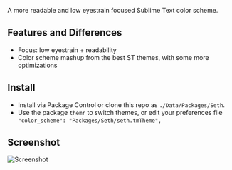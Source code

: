 A more readable and low eyestrain focused Sublime Text color scheme.

## Features and Differences
- Focus: low eyestrain + readability
- Color scheme mashup from the best ST themes, with some more optimizations

## Install
- Install via Package Control or clone this repo as `./Data/Packages/Seth`.
- Use the package `themr` to switch themes, or edit your preferences file `"color_scheme": "Packages/Seth/seth.tmTheme",`

## Screenshot ##

![Screenshot](https://raw.githubusercontent.com/bertolinimarco/Seth-Color-Scheme/master/screenshot.jpg)
